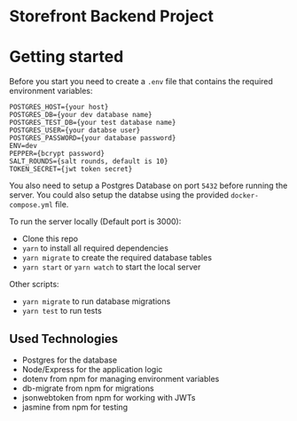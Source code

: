 # Storefront Backend Project

# Getting started

Before you start you need to create a `.env` file that contains the required environment variables:

```
POSTGRES_HOST={your host}
POSTGRES_DB={your dev database name}
POSTGRES_TEST_DB={your test database name}
POSTGRES_USER={your databse user}
POSTGRES_PASSWORD={your database password}
ENV=dev
PEPPER={bcrypt password}
SALT_ROUNDS={salt rounds, default is 10}
TOKEN_SECRET={jwt token secret}
```

You also need to setup a Postgres Database on port `5432` before running the server. You could also setup the databse using the provided `docker-compose.yml` file.

To run the server locally (Default port is 3000):

- Clone this repo
- `yarn` to install all required dependencies
- `yarn migrate` to create the required database tables
- `yarn start` or `yarn watch` to start the local server

Other scripts:

- `yarn migrate` to run database migrations
- `yarn test` to run tests

## Used Technologies

- Postgres for the database
- Node/Express for the application logic
- dotenv from npm for managing environment variables
- db-migrate from npm for migrations
- jsonwebtoken from npm for working with JWTs
- jasmine from npm for testing
